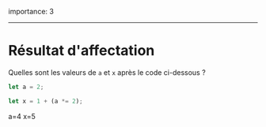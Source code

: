 importance: 3

---

# Résultat d'affectation

Quelles sont les valeurs de `a` et `x` après le code ci-dessous ?

```js
let a = 2;

let x = 1 + (a *= 2);
```
a=4 x=5